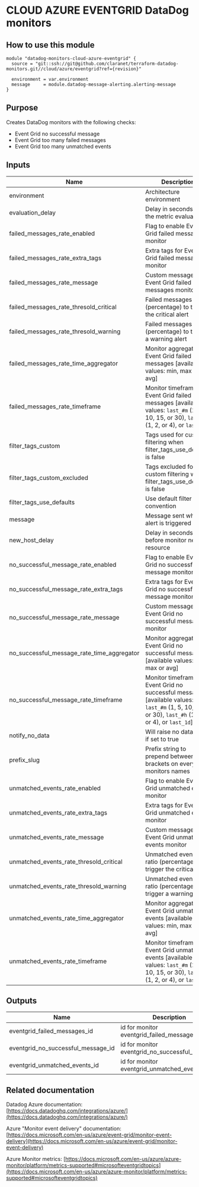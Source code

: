 # CLOUD AZURE EVENTGRID DataDog monitors

## How to use this module

```
module "datadog-monitors-cloud-azure-eventgrid" {
  source = "git::ssh://git@github.com/claranet/terraform-datadog-monitors.git//cloud/azure/eventgrid?ref={revision}"

  environment = var.environment
  message     = module.datadog-message-alerting.alerting-message
}

```

## Purpose

Creates DataDog monitors with the following checks:

- Event Grid no successful message
- Event Grid too many failed messages
- Event Grid too many unmatched events

## Inputs

| Name | Description | Type | Default | Required |
|------|-------------|:----:|:-----:|:-----:|
| environment | Architecture environment | string | n/a | yes |
| evaluation\_delay | Delay in seconds for the metric evaluation | string | `"900"` | no |
| failed\_messages\_rate\_enabled | Flag to enable Event Grid failed messages monitor | string | `"true"` | no |
| failed\_messages\_rate\_extra\_tags | Extra tags for Event Grid failed messages monitor | list(string) | `[]` | no |
| failed\_messages\_rate\_message | Custom message for Event Grid failed messages monitor | string | `""` | no |
| failed\_messages\_rate\_thresold\_critical | Failed messages ratio (percentage) to trigger the critical alert | string | `"90"` | no |
| failed\_messages\_rate\_thresold\_warning | Failed messages ratio (percentage) to trigger a warning alert | string | `"50"` | no |
| failed\_messages\_rate\_time\_aggregator | Monitor aggregator for Event Grid failed messages [available values: min, max or avg] | string | `"min"` | no |
| failed\_messages\_rate\_timeframe | Monitor timeframe for Event Grid failed messages [available values: `last_#m` (1, 5, 10, 15, or 30), `last_#h` (1, 2, or 4), or `last_1d`] | string | `"last_5m"` | no |
| filter\_tags\_custom | Tags used for custom filtering when filter_tags_use_defaults is false | string | `"*"` | no |
| filter\_tags\_custom\_excluded | Tags excluded for custom filtering when filter_tags_use_defaults is false | string | `""` | no |
| filter\_tags\_use\_defaults | Use default filter tags convention | string | `"true"` | no |
| message | Message sent when an alert is triggered | string | n/a | yes |
| new\_host\_delay | Delay in seconds before monitor new resource | string | `"300"` | no |
| no\_successful\_message\_rate\_enabled | Flag to enable Event Grid no successful message monitor | string | `"true"` | no |
| no\_successful\_message\_rate\_extra\_tags | Extra tags for Event Grid no successful message monitor | list(string) | `[]` | no |
| no\_successful\_message\_rate\_message | Custom message for Event Grid no successful message monitor | string | `""` | no |
| no\_successful\_message\_rate\_time\_aggregator | Monitor aggregator for Event Grid no successful message [available values: min, max or avg] | string | `"min"` | no |
| no\_successful\_message\_rate\_timeframe | Monitor timeframe for Event Grid no successful message [available values: `last_#m` (1, 5, 10, 15, or 30), `last_#h` (1, 2, or 4), or `last_1d`] | string | `"last_5m"` | no |
| notify\_no\_data | Will raise no data alert if set to true | string | `"true"` | no |
| prefix\_slug | Prefix string to prepend between brackets on every monitors names | string | `""` | no |
| unmatched\_events\_rate\_enabled | Flag to enable Event Grid unmatched events monitor | string | `"true"` | no |
| unmatched\_events\_rate\_extra\_tags | Extra tags for Event Grid unmatched events monitor | list(string) | `[]` | no |
| unmatched\_events\_rate\_message | Custom message for Event Grid unmatched events monitor | string | `""` | no |
| unmatched\_events\_rate\_thresold\_critical | Unmatched events ratio (percentage) to trigger the critical alert | string | `"90"` | no |
| unmatched\_events\_rate\_thresold\_warning | Unmatched events ratio (percentage) to trigger a warning alert | string | `"50"` | no |
| unmatched\_events\_rate\_time\_aggregator | Monitor aggregator for Event Grid unmatched events [available values: min, max or avg] | string | `"min"` | no |
| unmatched\_events\_rate\_timeframe | Monitor timeframe for Event Grid unmatched events [available values: `last_#m` (1, 5, 10, 15, or 30), `last_#h` (1, 2, or 4), or `last_1d`] | string | `"last_5m"` | no |

## Outputs

| Name | Description |
|------|-------------|
| eventgrid\_failed\_messages\_id | id for monitor eventgrid_failed_messages |
| eventgrid\_no\_successful\_message\_id | id for monitor eventgrid_no_successful_message |
| eventgrid\_unmatched\_events\_id | id for monitor eventgrid_unmatched_events |

## Related documentation

Datadog Azure documentation: [https://docs.datadoghq.com/integrations/azure/](https://docs.datadoghq.com/integrations/azure/)

Azure "Monitor event delivery" documentation: [https://docs.microsoft.com/en-us/azure/event-grid/monitor-event-delivery](https://docs.microsoft.com/en-us/azure/event-grid/monitor-event-delivery)

Azure Monitor metrics: [https://docs.microsoft.com/en-us/azure/azure-monitor/platform/metrics-supported#microsofteventgridtopics](https://docs.microsoft.com/en-us/azure/azure-monitor/platform/metrics-supported#microsofteventgridtopics)
